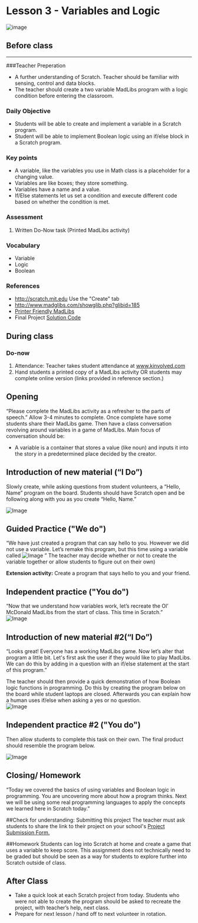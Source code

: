 # Lesson 3 - Variables and Logic

![image](http://i.imgur.com/1Bb2Q1b.png)

## Before class
---
###Teacher Preperation
* A further understanding of Scratch. Teacher should be familiar with sensing, control and data blocks.
* The teacher should create a two variable MadLibs program with a logic condition before entering the classroom.


### Daily Objective

* Students will be able to create and implement a variable in a Scratch program.  
* Student will be able to implement Boolean logic using an if/else block in a Scratch program. 

### Key points

* A variable, like the variables you use in Math class is a placeholder for a changing value.
* Variables are like boxes; they store something.
* Variables have a name and a value.
* If/Else statements let us set a condition and execute different code based on whether the condition is met.

### Assessment

1. Written Do-Now task (Printed MadLibs activity)


### Vocabulary

* Variable
* Logic
* Boolean

### References

* <http://scratch.mit.edu> Use the "Create" tab
* <http://www.madglibs.com/showglib.php?glibid=185>
* [Printer Friendly MadLibs](http://www.madglibs.com/printglib.php?glibid=185)
* Final Project [Solution Code](http://scratch.mit.edu/projects/24577972/)

## During class

### Do-now

1. Attendance: Teacher takes student attendance at www.kinvolved.com
2. Hand students a printed copy of a MadLibs activity OR students may complete online version (links provided in reference section.)

## Opening

“Please complete the MadLibs activity as a refresher to the parts of speech.” Allow 3-4 minutes to complete. Once complete have some students share their MadLibs game. Then have a class conversation revolving around variables in a game of MadLibs. Main focus of conversation should be:

* A variable is a container that stores a value (like noun) and inputs it into the story in a predetermined place decided by the creator.

## Introduction of new material (“I Do”)

Slowly create, while asking questions from student volunteers, a “Hello, Name” program on the board. Students should have Scratch open and be following along with you as you create “Hello, Name.”

![Image](http://i.imgur.com/VF2dAP2.png)

## Guided Practice ("We do")

“We have just created a program that can say hello to you. However we did not use a variable. Let’s remake this program, but this time using a variable called ![Image](http://i.imgur.com/DUoOcHr.png.) ” The teacher may decide whether or not to create the variable together or allow students to figure out on their own)


**Extension activity:** Create a program that says hello to you and your friend.


## Independent practice ("You do")

“Now that we understand how variables work, let’s recreate the Ol’ McDonald MadLibs from the start of class. This time in Scratch.”  
![Image](http://i.imgur.com/SvnaDEJ.png)


## Introduction of new material #2(“I Do”)


“Looks great! Everyone has a working MadLibs game. Now let’s alter that program a little bit. Let's first ask the user if they would like to play MadLibs. We can do this by adding in a question with an if/else statement at the start of this program.”  


The teacher should then provide a quick demonstration of how Boolean logic functions in programming. Do this by creating the program below on the board while student laptops are closed. Afterwards you can explain how a human uses if/else when asking a yes or no question.  
![Image](http://i.imgur.com/6Qp9TTG.png)

## Independent practice #2 ("You do")
Then allow students to complete this task on their own. The final product should resemble the program below.

![Image](http://i.imgur.com/x3McqDV.png)

## Closing/ Homework

“Today we covered the basics of using variables and Boolean logic in programming. You are uncovering more about how a program thinks. Next we will be using some real programming languages to apply the concepts we learned here in Scratch today.”

##Check for understanding: Submitting this project
The teacher must ask students to share the link to their project on your school's [Project Submission Form.](https://docs.google.com/a/scripted.org/spreadsheets/d/1kaVH9hmkDCbBul19583UMPxl6IJ3-4pHgBQ2BU6TKDk/edit#gid=0)


##Homework
Students can log into Scratch at home and create a game that uses a variable to keep score. This assignment does not technically need to be graded but should be seen as a way for students to explore further into Scratch outside of class. 

## After Class
* Take a quick look at each Scratch project from today. Students who were not able to create the program should be asked to recreate the project, with teacher’s help, next class.
* Prepare for next lesson / hand off to next volunteer in rotation.

